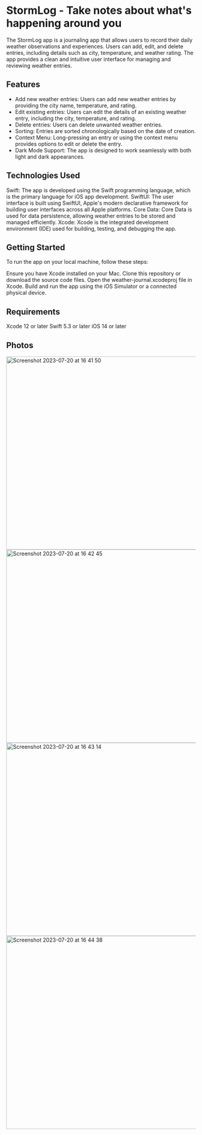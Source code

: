# StormLog - Take notes about what's happening around you

The StormLog app is a journaling app that allows users to record their daily weather observations and experiences. Users can add, edit, and delete entries, including details such as city, temperature, and weather rating. The app provides a clean and intuitive user interface for managing and reviewing weather entries.

## Features

* Add new weather entries: Users can add new weather entries by providing the city name, temperature, and rating.
* Edit existing entries: Users can edit the details of an existing weather entry, including the city, temperature, and rating.
* Delete entries: Users can delete unwanted weather entries.
* Sorting: Entries are sorted chronologically based on the date of creation.
* Context Menu: Long-pressing an entry or using the context menu provides options to edit or delete the entry.
* Dark Mode Support: The app is designed to work seamlessly with both light and dark appearances.

## Technologies Used

Swift: The app is developed using the Swift programming language, which is the primary language for iOS app development.
SwiftUI: The user interface is built using SwiftUI, Apple's modern declarative framework for building user interfaces across all Apple platforms.
Core Data: Core Data is used for data persistence, allowing weather entries to be stored and managed efficiently.
Xcode: Xcode is the integrated development environment (IDE) used for building, testing, and debugging the app.

## Getting Started

To run the app on your local machine, follow these steps:

Ensure you have Xcode installed on your Mac.
Clone this repository or download the source code files.
Open the weather-journal.xcodeproj file in Xcode.
Build and run the app using the iOS Simulator or a connected physical device.

## Requirements

Xcode 12 or later
Swift 5.3 or later
iOS 14 or later

## Photos

<img width="513" alt="Screenshot 2023-07-20 at 16 41 50" src="https://github.com/popiolekdawid/weather-journal/assets/112573508/568dba81-315a-4022-a814-2a905dd9ed1f">

<img width="513" alt="Screenshot 2023-07-20 at 16 42 45" src="https://github.com/popiolekdawid/weather-journal/assets/112573508/8c09006f-b8d3-4c1f-ac7a-238ef32eb126">

<img width="513" alt="Screenshot 2023-07-20 at 16 43 14" src="https://github.com/popiolekdawid/weather-journal/assets/112573508/bad35dae-7910-4344-acd4-bae87e996eca">

<img width="513" alt="Screenshot 2023-07-20 at 16 44 38" src="https://github.com/popiolekdawid/weather-journal/assets/112573508/bbbad9e7-876b-4e87-ae5f-62cf71463eb3">

